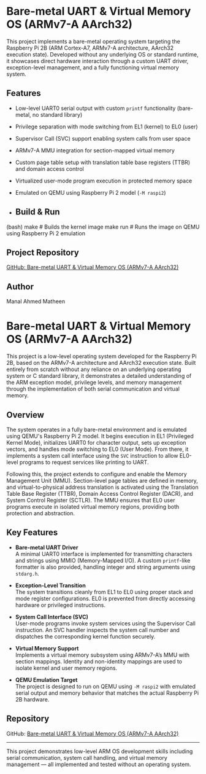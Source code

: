 
# Bare-metal UART & Virtual Memory OS (ARMv7-A AArch32)

This project implements a bare-metal operating system targeting the Raspberry Pi 2B (ARM Cortex-A7, ARMv7-A architecture, AArch32 execution state). Developed without any underlying OS or standard runtime, it showcases direct hardware interaction through a custom UART driver, exception-level management, and a fully functioning virtual memory system.

## Features

- Low-level UART0 serial output with custom `printf` functionality (bare-metal, no standard library)
- Privilege separation with mode switching from EL1 (kernel) to EL0 (user)
- Supervisor Call (SVC) support enabling system calls from user space
- ARMv7-A MMU integration for section-mapped virtual memory
- Custom page table setup with translation table base registers (TTBR) and domain access control
- Virtualized user-mode program execution in protected memory space
- Emulated on QEMU using Raspberry Pi 2 model (`-M raspi2`)

- ## Build & Run

(bash)
make            # Builds the kernel image
make run        # Runs the image on QEMU using Raspberry Pi 2 emulation

## Project Repository

[GitHub: Bare-metal UART & Virtual Memory OS (ARMv7-A AArch32)](https://github.com/manal-a7med/Bare-metal-UART-Virtual-Memory-OS-ARMv7-A-AArch32)

## Author

Manal Ahmed Matheen



# Bare-metal UART & Virtual Memory OS (ARMv7-A AArch32)

This project is a low-level operating system developed for the Raspberry Pi 2B, based on the ARMv7-A architecture and AArch32 execution state. Built entirely from scratch without any reliance on an underlying operating system or C standard library, it demonstrates a detailed understanding of the ARM exception model, privilege levels, and memory management through the implementation of both serial communication and virtual memory.

## Overview

The system operates in a fully bare-metal environment and is emulated using QEMU's Raspberry Pi 2 model. It begins execution in EL1 (Privileged Kernel Mode), initializes UART0 for character output, sets up exception vectors, and handles mode switching to EL0 (User Mode). From there, it implements a system call interface using the `SVC` instruction to allow EL0-level programs to request services like printing to UART.

Following this, the project extends to configure and enable the Memory Management Unit (MMU). Section-level page tables are defined in memory, and virtual-to-physical address translation is activated using the Translation Table Base Register (TTBR), Domain Access Control Register (DACR), and System Control Register (SCTLR). The MMU ensures that EL0 user programs execute in isolated virtual memory regions, providing both protection and abstraction.

## Key Features

- **Bare-metal UART Driver**  
  A minimal UART0 interface is implemented for transmitting characters and strings using MMIO (Memory-Mapped I/O). A custom `printf`-like formatter is also provided, handling integer and string arguments using `stdarg.h`.

- **Exception-Level Transition**  
  The system transitions cleanly from EL1 to EL0 using proper stack and mode register configurations. EL0 is prevented from directly accessing hardware or privileged instructions.

- **System Call Interface (SVC)**  
  User-mode programs invoke system services using the Supervisor Call instruction. An SVC handler inspects the system call number and dispatches the corresponding kernel function securely.

- **Virtual Memory Support**  
  Implements a virtual memory subsystem using ARMv7-A’s MMU with section mappings. Identity and non-identity mappings are used to isolate kernel and user memory regions.

- **QEMU Emulation Target**  
  The project is designed to run on QEMU using `-M raspi2` with emulated serial output and memory behavior that matches the actual Raspberry Pi 2B hardware.

## Repository

GitHub: [Bare-metal UART & Virtual Memory OS (ARMv7-A AArch32)](https://github.com/manal-a7med/Bare-metal-UART-Virtual-Memory-OS-ARMv7-A-AArch32)

---

This project demonstrates low-level ARM OS development skills including serial communication, system call handling, and virtual memory management — all implemented and tested without an operating system.
